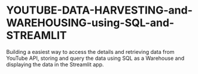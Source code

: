 # YOUTUBE-DATA-HARVESTING-and-WAREHOUSING-using-SQL-and-STREAMLIT
 Building a easiest way to access the details and retrieving data from YouTube API, storing and query the data using SQL as a Warehouse and displaying the data in the Streamlit app.
